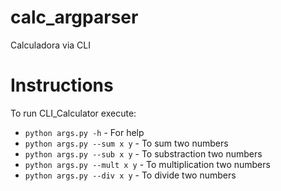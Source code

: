 # calc_argparser

Calculadora via CLI

# Instructions

To run CLI_Calculator execute:

- `python args.py -h` - For help
- `python args.py --sum x y` - To sum two numbers
- `python args.py --sub x y` - To substraction two numbers
- `python args.py --mult x y` - To multiplication two numbers
- `python args.py --div x y` - To divide two numbers
